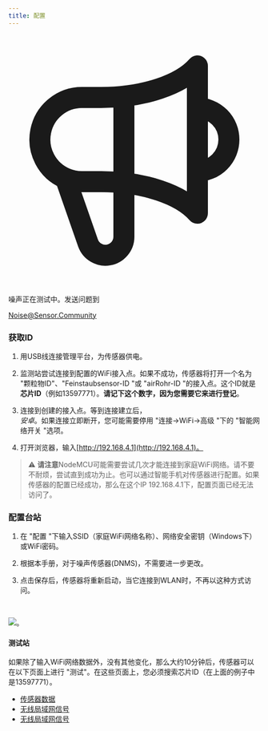 ```yaml
---
title: 配置
---
```


  <div class="max-w-screen-xl mx-auto pt-5">
      <div class="p-2 rounded-lg bg-indigo-100 shadow-lg sm:p-3">
      <div class="flex items-center">
            <span class="p-2 rounded-lg bg-indigo-500">
              <svg class="h-8 w-8 text-white" fill="none" viewBox="0 0 24 24" stroke="currentColor">
                <path stroke-linecap="round" stroke-linejoin="round" stroke-width="2" d="M11 5.882V19.24a1.76 1.76 0 01-3.417.592l-2.147-6.15M18 13a3 3 0 100-6M5.436 13.683A4.001 4.001 0 017 6h1.832c4.1 0 7.625-1.234 9.168-3v14c-1.543-1.766-5.067-3-9.168-3H7a3.988 3.988 0 01-1.564-.317z" />
              </svg>
            </span>
        <div class="flex flex-wrap">
          <div class="flex-wrap flex">
            <p class="pt-1 text-indigo-700 font-medium">
                 噪声正在测试中。发送问题到</p>
          <a href="mailto:Noise@Sensor.Community" class="ml-1 font-medium underline text-white hover:text-yellow-600">
                  Noise@Sensor.Community</a>
          </div>
           </div>
      </div>
    </div>
  </div>

### 获取ID
1. 用USB线连接管理平台，为传感器供电。

2. 监测站尝试连接到配置的WiFi接入点。如果不成功，传感器将打开一个名为 "颗粒物ID"、"Feinstaubsensor-ID "或 "airRohr-ID "的接入点。这个ID就是**芯片ID**（例如13597771）。**请记下这个数字，因为您需要它来进行登记**。

3. 连接到创建的接入点。等到连接建立后，<br>*安卓*。如果连接立即断开，您可能需要停用 "连接->WiFi->高级 "下的 "智能网络开关 "选项。

4. 打开浏览器，输入[http://192.168.4.1](http://192.168.4.1)。

>⚠️ **请注意**NodeMCU可能需要尝试几次才能连接到家庭WiFi网络。请不要不耐烦，尝试直到成功为止。也可以通过智能手机对传感器进行配置。如果传感器的配置已经成功，那么在这个IP 192.168.4.1下，配置页面已经无法访问了。

### 配置台站
1. 在 "配置 "下输入SSID（家庭WiFi网络名称）、网络安全密钥（Windows下）或WiFi密码。

2. 根据本手册，对于噪声传感器(DNMS)，不需要进一步更改。

3. 点击保存后，传感器将重新启动，当它连接到WLAN时，不再以这种方式访问。

<br>

<img src=".docsairrohr_config_initial.jpg" loading="lazy">。
<br>

#### 测试站
如果除了输入WiFi网络数据外，没有其他变化，那么大约10分钟后，传感器可以在以下页面上进行 "测试"。在这些页面上，您必须搜索芯片ID（在上面的例子中是13597771）。

 * [传感器数据](www.madavi.desensorgraph.php)
 * [无线局域网信号](www.madavi.desensorsignal.php)
 * [无线局域网信号](www.madavi.desensorsignal.php)



